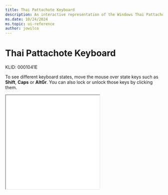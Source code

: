 ```yaml
---
title: Thai Pattachote Keyboard
description: An interactive representation of the Windows Thai Pattachote keyboard. To see different keyboard states, click or move the mouse over the state keys.
ms.date: 10/24/2024
ms.topic: ui-reference
author: jowilco
---
```


# Thai Pattachote Keyboard

KLID: 0001041E

To see different keyboard states, move the mouse over state keys such as **Shift**, **Caps** or **AltGr**. You can also lock or unlock those keys by clicking them.

<iframe src="kbdth1.html" height="300"></iframe>
